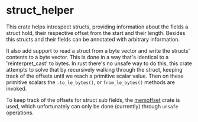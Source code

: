 struct_helper
=============

This crate helps introspect structs, providing information about the fields a struct hold, their respective offset from
the start and their length. Besides this structs and their fields can be annotated with arbitrary information.

It also add support to read a struct from a byte vector and write the structs' contents to a byte vector. This is done
in a way that's identical to a 'reinterpret_cast' to bytes. In rust there's no unsafe way to do this, this crate
attempts to solve that by recursively walking through the struct, keeping track of the offsets until we reach a
primitive scalar value. Then on these primitive scalars the `.to_le_bytes()`, or `from_le_bytes()` methods are invoked.

To keep track of the offsets for struct sub fields, the [memoffset](https://crates.io/crates/memoffset) crate is used,
which unfortunately can only be done (currently) through `unsafe` operations.
